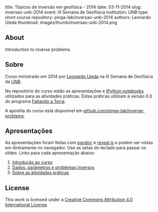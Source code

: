title: Tópicos de inversão em geofísica - 2014
date: 03-11-2014
slug: inversao-unb-2014
event: III Semana de Geofísica
institution: UNB
type: short course
repository: pinga-lab/inversao-unb-2014
authors: Leonardo Uieda
thumbnail: images/thumb/inversao-unb-2014.png

## About

Introduction to inverse problems.

## Sobre

Curso ministrado em 2014 por [Leonardo Uieda](http://leouieda.com)
na III Semana de Geofísica da [UNB](http://www.unb.br/).

No repositório do curso estão as apresentações e
[IPython notebooks](http://ipython.org/notebook.html)
utilizados para as atividades práticas.
Estas práticas utilizam a versão 0.3 do programa [Fatiando a
Terra](http://fatiando.org).

A apostila do curso está disponível em
[github.com/pinga-lab/inverse-problems](https://github.com/pinga-lab/inverse-problems).

## Apresentações

As apresentações foram feitas com
[pandoc](http://johnmacfarlane.net/pandoc/) e
[reveal.js](https://github.com/hakimel/reveal.js/)
e podem ser vistas em diretamente no navegador.
Use as setas do teclado para passar os slides.
Links para cada apresentação abaixo:

1. [Introdução ao
   curso](http://pinga-lab.github.io/inversao-unb-2014/introducao.html)
2. [Dados, parâmetros e problemas
   inversos](http://pinga-lab.github.io/inversao-unb-2014/dados_e_parametros.html)
3. [Sobre as atividades
   práticas](http://pinga-lab.github.io/inversao-unb-2014/introducao_praticas.html)

## License

This work is licensed under a
[Creative Commons Attribution 4.0 International
License](http://creativecommons.org/licenses/by/4.0/).

